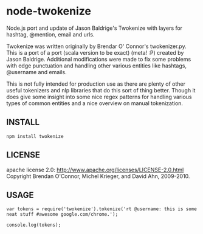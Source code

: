 node-twokenize
==============

Node.js port and update of Jason Baldrige's Twokenize with layers for hashtag, @mention, email and urls.

Twokenize was written originally by Brendar O' Connor's twokenizer.py.
This is a port of a port (scala version to be exact) (meta! :P) created by
Jason Baldrige. Additional modifications were made to fix some problems
with edge punctuation and handling other various entities like hashtags,
@username and emails. 

This is not fully intended for production use as there are plenty of other
useful tokenizers and nlp libraries that do this sort of thing better.
Though it does give some insight into some nice regex patterns for
handling various types of common entities and a nice overview on
manual tokenization.

INSTALL
-------

    npm install twokenize


LICENSE
--------
apache license 2.0: 
http://www.apache.org/licenses/LICENSE-2.0.html
Copyright Brendan O'Connor, Michel Krieger, and David Ahn, 2009-2010.


USAGE
-----

    var tokens = require('twokenize').tokenize('rt @username: this is some
    neat stuff #awesome google.com/chrome.');

    console.log(tokens);

